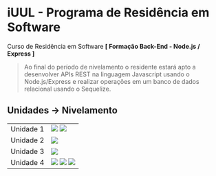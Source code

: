 # iUUL - Programa de Residência em Software
Curso de Residência em Software **[ Formação Back-End - Node.js / Express ]**

> Ao final do período de nivelamento o residente estará apto a desenvolver APIs REST na linguagem Javascript usando o Node.js/Express e realizar operações em um banco de dados relacional usando o Sequelize.



## Unidades → Nivelamento
<table>
  <tbody align="left">
    <tr>
      <td>Unidade 1</td>
        <td>
            <a href="https://github.com/kaurodri/iUUL-Desafio1.1"><img src="https://img.shields.io/badge/Desafio%20%231.1-F0F0F0?style=for-the-badge"/></a>
            <a href="https://github.com/kaurodri/iUUL-Desafio1.2"><img src="https://img.shields.io/badge/Desafio%20%231.2-F0F0F0?style=for-the-badge"/></a>
        </td>
    </tr>
    <tr>
      <td>Unidade 2</td>
        <td>
            <a href="https://github.com/kaurodri/iUUL-Desafio2.1"><img src="https://img.shields.io/badge/Desafio%20%232.1-CE2078?style=for-the-badge"/></a>
        </td>
    </tr>
    <tr>
      <td>Unidade 3</td>
        <td>
            <a href="https://github.com/kaurodri/iUUL-Desafio3.1"><img src="https://img.shields.io/badge/Desafio%20%233.1-F0F0F0?style=for-the-badge"/></a>
        </td>
    </tr>
    <tr>
      <td>Unidade 4</td>
        <td>
            <a href="https://github.com/kaurodri/iUUL-Desafio4.1"><img src="https://img.shields.io/badge/Desafio%20%234.1-CE2078?style=for-the-badge"/></a>
            <a href="https://github.com/kaurodri/iUUL-Desafio4.2"><img src="https://img.shields.io/badge/Desafio%20%234.2-CE2078?style=for-the-badge"/></a>
            <a href="https://github.com/kaurodri/iUUL-Desafio4.3"><img src="https://img.shields.io/badge/Desafio%20%234.3-CE2078?style=for-the-badge"/></a>
        </td>
    </tr>
  </tbody>
</table>
